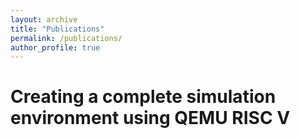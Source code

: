 ```yaml
---
layout: archive
title: "Publications"
permalink: /publications/
author_profile: true
---
```


Creating a complete simulation environment using QEMU RISC V
============
